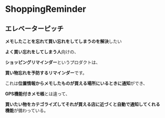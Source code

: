 # ShoppingReminder

## エレベーターピッチ

**メモしたことを忘れて買い忘れをしてしまうのを解決**したい

**よく買い忘れをしてしまう人**向けの、

**ショッピングリマインダー**というプロダクトは、

**買い物忘れを予防するリマインダー**です。

これは**位置情報からメモしたものが買える場所にいるときに通知**ができ、

**GPS機能付きメモ帳**とは違って、

**買いたい物をカテゴライズしてそれが買える店に近づくと自動で通知してくれる機能**が備わっている。
